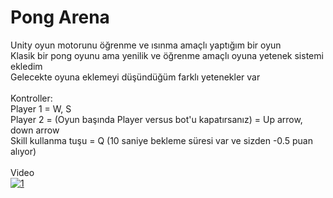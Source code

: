 # Pong Arena
Unity oyun motorunu öğrenme ve ısınma amaçlı yaptığım bir oyun <br />
Klasik bir pong oyunu ama yenilik ve öğrenme amaçlı oyuna yetenek sistemi ekledim <br />
Gelecekte oyuna eklemeyi düşündüğüm farklı yetenekler var <br />
 <br />
Kontroller: <br />
Player 1 = W, S <br />
Player 2 = (Oyun başında Player versus bot'u kapatırsanız) = Up arrow, down arrow <br />
Skill kullanma tuşu = Q (10 saniye bekleme süresi var ve sizden -0.5 puan alıyor) <br />
 <br />
Video <br />
[![1](http://img.youtube.com/vi/JgXpS6fuHJY/0.jpg)](http://www.youtube.com/watch?v=JgXpS6fuHJY "1")

